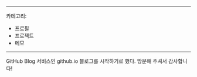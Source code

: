 
---


카테고리:
  - 프로필
  - 프로젝트
  - 메모

---

GitHub Blog 서비스인 github.io 블로그를 시작하기로 했다.
방문해 주셔서 감사합니다!


